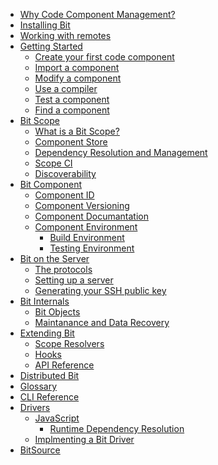 
* [Why Code Component Management?](why-code-component-manager.md)
* [Installing Bit](installation.md)
* [Working with remotes](working-with-remotes.md)
* [Getting Started](getting-started.md)
  * [Create your first code component](getting-started.md#create-your-first-code-component)
  * [Import a component](getting-started.md#import-a-component)
  * [Modify a component](getting-started.md#modify-a-component)
  * [Use a compiler](getting-started.md#use-a-compiler)
  * [Test a component](getting-started.md#test-a-component)
  * [Find a component](getting-started.md#find-a-component)
* [Bit Scope](bit-scope.md)
  * [What is a Bit Scope?](bit-scope.md#what-is-a-scope)
  * [Component Store](bit-scope.md#component-store)
  * [Dependency Resolution and Management](bit-scope.md#dependency-resolution-and-management)
  * [Scope CI](bit-scope.md#scope-ci)
  * [Discoverability](bit-scope.md#discoverability)
* [Bit Component](bit-component.md)
  * [Component ID](bit-component.md#component-id)
  * [Component Versioning](bit-component.md#component-versioning)
  * [Component Documantation](bit-component.md#component-documentation)
  * [Component Environment](bit-component.md#component-environment)
    * [Build Environment](bit-component.md#build-environment)
    * [Testing Environment](bit-component.md#testing-environment)
* [Bit on the Server](bit-on-the-server.md)
  * [The protocols](bit-on-the-server.md#the-protocols)
  * [Setting up a server](bit-on-the-server.md#setting-up-a-server)
  * [Generating your SSH public key](bit-on-the-server.md#generating-your-ssh-public-key)
* [Bit Internals]()
  * [Bit Objects]()
  * [Maintanance and Data Recovery]()
* [Extending Bit]()
  * [Scope Resolvers]()
  * [Hooks]()
  * [API Reference]()
* [Distributed Bit]()
* [Glossary]()
* [CLI Reference]()
* [Drivers]()
  * [JavaScript]()
    * [Runtime Dependency Resolution]()
  * [Implmenting a Bit Driver]()
* [BitSource]()